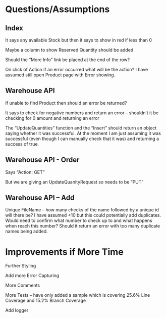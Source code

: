 # Questions/Assumptions

## Index

It says any available Stock but then it says to show in red if less than 0

Maybe a column to show Reserved Quantity should be added

Should the “More Info” link be placed at the end of the row?

On click of Action if an error occurred what will be the action? I have assumed still open Product page with Error showing.

## Warehouse API

If unable to find Product then should an error be returned?

It says to check for negative numbers and return an error – shouldn’t it be checking for 0 amount and returning an error

The “UpdateQuantities” function and the “Insert” should return an object saying whether it was successful. At the moment I am just assuming it was successful (even though I can manually check that it was) and returning a success of true.

## Warehouse API - Order

Says “Action: GET”

But we are giving an UpdateQuanityRequest so needs to be “PUT” 

## Warehouse API – Add

Unique FileName – how many checks of the name followed by a unique id will there be? I have assumed <10 but this could potentially add duplicates. Would need to confirm what number to check up to and what happens when reach this number? Should it return an error with too many duplicate names being added.


# Improvements if More Time

Further Styling

Add more Error Capturing

More Comments

More Tests – have only added a sample which is covering 25.6% Line Coverage and 15.2% Branch Coverage

Add logger

